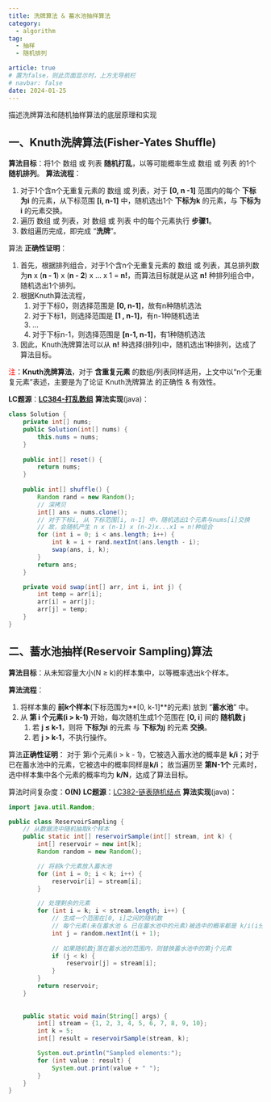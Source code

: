 ```yaml
---
title: 洗牌算法 & 蓄水池抽样算法
category:
  - algorithm
tag:
  - 抽样
  - 随机排列

article: true
# 置为false，则此页面显示时，上方无导航栏
# navbar: false
date: 2024-01-25
---
```


描述洗牌算法和随机抽样算法的底层原理和实现
<!-- more -->

## 一、Knuth洗牌算法(Fisher-Yates Shuffle)
**算法目标**：将1个 数组 或 列表 **随机打乱**，以等可能概率生成 数组 或 列表 的1个 **随机排列**。
**算法流程**：    
1. 对于1个含n个无重复元素的 数组 或 列表，对于 **[0, n -1]** 范围内的每个 **下标为i** 的元素，从下标范围 **[i, n-1]** 中，随机选出1个 **下标为k** 的元素，与 **下标为i** 的元素交换。
2. 遍历 数组 或 列表，对 数组 或 列表 中的每个元素执行 **步骤1**。
3. 数组遍历完成，即完成 “**洗牌**”。

算法 **正确性证明**：
1. 首先，根据排列组合，对于1个含n个无重复元素的 数组 或 列表，其总排列数为**n** x (**n - 1**) x (**n - 2**) x … x 1 = **n!**，而算法目标就是从这 **n!** 种排列组合中，随机选出1个排列。
2. 根据Knuth算法流程，
    1. 对于下标0，则选择范围是 **[0, n-1]**，故有n种随机选法
    2. 对于下标1，则选择范围是 **[1 , n-1]**，有n-1种随机选法
    3. …
    4. 对于下标n-1，则选择范围是 **[n-1, n-1]**，有1种随机选法
3. 因此，Knuth洗牌算法可以从 **n!** 种选择(排列)中，随机选出1种排列，达成了算法目标。

<font color="red">注</font>：**Knuth洗牌算法**，对于 **含重复元素** 的数组/列表同样适用，上文中以“n个无重复元素”表述，主要是为了论证 Knuth洗牌算法 的正确性 & 有效性。

**LC题源**：[**LC384-打乱数组**](https://leetcode.cn/problems/shuffle-an-array/description/)
**算法实现**(java)：
```java
class Solution {
    private int[] nums;
    public Solution(int[] nums) {
        this.nums = nums;
    }
    
    public int[] reset() {
        return nums;
    }
    
    public int[] shuffle() {
        Random rand = new Random();
        // 深拷贝
        int[] ans = nums.clone();
        // 对于下标i, 从 下标范围[i, n-1] 中，随机选出1个元素与nums[i]交换
        // 故，会随机产生 n x (n-1) x (n-2)x...x1 = n!种组合
        for (int i = 0; i < ans.length; i++) {
            int k = i + rand.nextInt(ans.length - i);
            swap(ans, i, k);
        }
        return ans;
    }

    private void swap(int[] arr, int i, int j) {
        int temp = arr[i];
        arr[i] = arr[j];
        arr[j] = temp;
    }
}
```

## 二、蓄水池抽样(Reservoir Sampling)算法
**算法目标**：从未知容量大小(N ≥ k)的样本集中，以等概率选出k个样本。

**算法流程**：
1. 将样本集的 **前k个样本**(下标范围为**[0, k-1]**的元素) 放到 ”**蓄水池**” 中。
2. 从 **第 i 个元素(i > k-1)** 开始，每次随机生成1个范围在 [**0, i**] 间的 **随机数 j**
    1. 若 **j ≤ k-1**，则将 **下标为i** 的元素 与 **下标为j** 的元素 **交换**。
    2. 若 **j > k-1**，不执行操作。

算法**正确性证明**：
对于 第i个元素(i > k - 1)，它被选入蓄水池的概率是 **k/i**；对于已在蓄水池中的元素，它被选中的概率同样是**k/i**；
故当遍历至 **第N-1个** 元素时，选中样本集中各个元素的概率均为 **k/N**，达成了算法目标。

算法时间复杂度：**O(N)**
**LC题源**：[LC382-链表随机结点](https://leetcode.cn/problems/linked-list-random-node/description/)
**算法实现**(java)：
```java
import java.util.Random;

public class ReservoirSampling {
    // 从数据流中随机抽取k个样本
    public static int[] reservoirSample(int[] stream, int k) {
        int[] reservoir = new int[k];
        Random random = new Random();

        // 将前k个元素放入蓄水池
        for (int i = 0; i < k; i++) {
            reservoir[i] = stream[i];
        }

        // 处理剩余的元素
        for (int i = k; i < stream.length; i++) {
            // 生成一个范围在[0, i]之间的随机数
            // 每个元素(未在蓄水池 & 已在蓄水池中的元素)被选中的概率都是 k/i(i分之k)
            int j = random.nextInt(i + 1);
						
            // 如果随机数j落在蓄水池的范围内，则替换蓄水池中的第j个元素
            if (j < k) {
                reservoir[j] = stream[i];
            }
        }
        return reservoir;
    }
		
		
    public static void main(String[] args) {
        int[] stream = {1, 2, 3, 4, 5, 6, 7, 8, 9, 10};
        int k = 5;
        int[] result = reservoirSample(stream, k);

        System.out.println("Sampled elements:");
        for (int value : result) {
            System.out.print(value + " ");
        }
    }
}
```
